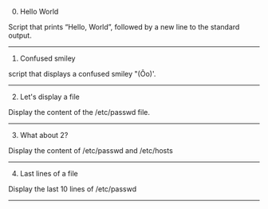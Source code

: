 0. Hello World

Script that prints “Hello, World”, followed by a new line to the standard output.

------------------------------------------

1. Confused smiley

script that displays a confused smiley "(Ôo)'.

--------------------------------------------

2. Let's display a file

Display the content of the /etc/passwd file.

----------------------------------------

3. What about 2?

Display the content of /etc/passwd and /etc/hosts

------------------------------------------

4. Last lines of a file

Display the last 10 lines of /etc/passwd

------------------------------------------

